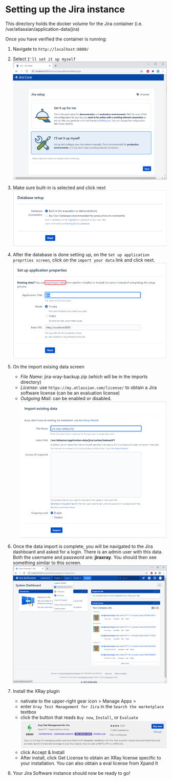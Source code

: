 # Setting up the Jira instance
This directory holds the docker volume for the Jira container (i.e. /var/atlassian/application-data/jira)

Once you have verified the container is running:

1. Navigate to `http://localhost:8080/`

2. Select `I'll set it up myself`
![jira-setup](https://raw.githubusercontent.com/readysetagile/jira-xray/main/jiraVolume/setup-pics/jira-setup.png)

3. Make sure built-in is selected and click next
![db-setup](https://raw.githubusercontent.com/readysetagile/jira-xray/main/jiraVolume/setup-pics/db-setup.png)

4. After the database is done setting up, on the `Set up application proprties screen`, click on the `import your data` link and click next.
![setup-apps.png](https://raw.githubusercontent.com/readysetagile/jira-xray/main/jiraVolume/setup-pics/setup-apps.png)

5. On the import exising data screen
	- _File Name_: jira-xray-backup.zip (which will be in the imports directory)
	- _License_: use `https://my.atlassian.com/license/` to obtain a Jira software license (can be an evaluation license)
	- _Outgoing Mail_: can be enabled or disabled.
![import-existing-data](https://raw.githubusercontent.com/readysetagile/jira-xray/main/jiraVolume/setup-pics/import-existing-data.png)

6. Once the data import is complete, you will be navigated to the Jira dashboard and asked for a login.  There is an admin user with this data.  Both the username and password are: **jiraxray**.  You should then see something similar to this screen.
![dashboard](https://raw.githubusercontent.com/readysetagile/jira-xray/main/jiraVolume/setup-pics/dashboard.png)

7. Install the XRay plugin
	- nativate to the upper-right gear icon > Manage Apps > 
	- enter `Xray Test Management for Jira` in the `Search the marketplace` textbox
	- click the button that reads `Buy now`, `Install`, or `Evaluate` 
![xray-plugin](https://raw.githubusercontent.com/readysetagile/jira-xray/main/jiraVolume/setup-pics/xray-plugin.png)
	- click Accept & Install
	- After install, click Get License to obtain an XRay license specific to your installation.  You can also obtain a eval license from Xpand It

8. Your Jira Software instance should now be ready to go!
